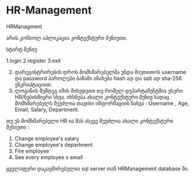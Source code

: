 # HR-Management
HRManagment

არის კონსოლ აპლიკაცია კონტექსტური მენიუთი.

სტარტ მენიუ

1.login
2.register
3.exit

2) დარეგისტრირების დროს მომხმარებელმა უნდა მიუთითოს username და password
პაროლები ბაზაში ინახება  hash ად და salt ად sha-256 ენკრიპტაციით.
1) ლოგინის შემდეგ იმის მიხედვით თუ რომელ დეპარტამენტშია უსერი HR/ნებისმიერი სხვა.
 იხსნება ახალი კონტექსტური მენიუ
სადაც მომხმარებელს შეუძლია თავისი იმფორმაციის ნახვა : Username , Age, Email, Salary, Department.

თუ ეს მომხმარებელი HR ია მას ასევე შეუძლია ახალი კონტექსტური მენიუთი :

1. Change employee's salary
2. Change employee's department
3.  Fire employee
4. See every employee s email

ყველაფერი დაკავშირებულია sql server თან HRManagement database ში.
